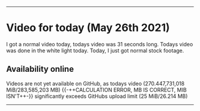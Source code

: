 
***

# Video for today (May 26th 2021)

I got a normal video today, todays video was 31 seconds long. Todays video was done in the white light today. Today, I just got normal stock footage. <!-- The fish are still doing well, and I am considering doing something about the other family tank, as it has gone pretty unnoticed by everyone other than the family member who has them. People in the family have been feeding the fish but not logging it, I am taking their word, but I hope to improve the log system. !-->

## Availability online

Videos are not yet available on GitHub, as todays video (270.447,731,018 MiB/283,585,203 MB) {{-++CALCULATION ERROR, MB IS CORRECT, MIB ISN'T++-}} significantly exceeds GitHubs upload limit (25 MiB/26.214 MB)

***

